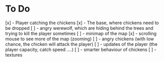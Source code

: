 # To Do
[x] - Player catching the chickens
[x] - The base, where chickens need to be dropped
[ ] - angry werewolf, which are hiding behind the trees and trying to kill the player sometimes
[ ] - minimap of the map
[x] - scrolling mouse to see more of the map (zooming)
[ ] - angry chickens (with low chance, the chicken will attack the player)
[ ] - updates of the player (the player capacity, catch speed ....)
[ ] - smarter behaviour of chickens
[ ] - textures
